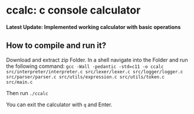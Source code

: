 # ccalc: c console calculator

#### Latest Update: Implemented working calculator with basic operations

## How to compile and run it?

Download and extract zip Folder. In a shell navigate into the Folder and run the following command: 
``` gcc -Wall -pedantic -std=c11 -o ccalc src/interpreter/interpreter.c src/lexer/lexer.c src/logger/logger.c src/parser/parser.c src/utils/expression.c src/utils/token.c src/main.c ```

Then run ``` ./ccalc ```

You can exit the calculator with ``` q ``` and Enter.
